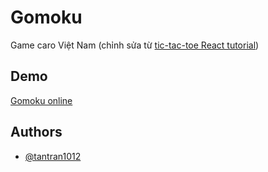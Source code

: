 
# Gomoku

Game caro Việt Nam (chỉnh sửa từ [tic-tac-toe React tutorial](https://vi.reactjs.org/tutorial/tutorial.html))
## Demo

[Gomoku online](https://tantran1012.github.io/gomoku/)

## Authors

- [@tantran1012](https://github.com/tantran1012)
